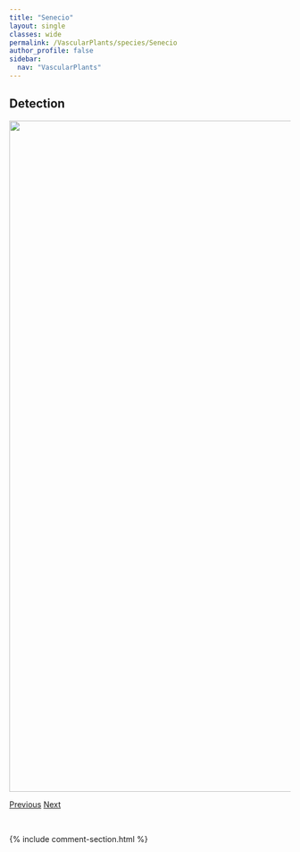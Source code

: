 ```yaml
---
title: "Senecio"
layout: single
classes: wide
permalink: /VascularPlants/species/Senecio
author_profile: false
sidebar:
  nav: "VascularPlants"
---
```


<h2>Detection</h2>

<a href="https://drive.google.com/uc?export=view&id=1G6GselgVtDssicU5MDueFg-0Xci726cL">
<img src="https://drive.google.com/uc?export=view&id=1G6GselgVtDssicU5MDueFg-0Xci726cL" height = "1200" width = "800">
</a>


<a href="/DevelopmentWebsite/VascularPlants/species/SelaginellaDensa" class="pagination--pager" title="Selaginella densa">Previous</a> <a href="/DevelopmentWebsite/VascularPlants/species/SenecioEremophilus" class="pagination--pager" title="Senecio eremophilus">Next</a>

<p>&nbsp;</p>

{% include comment-section.html %}
